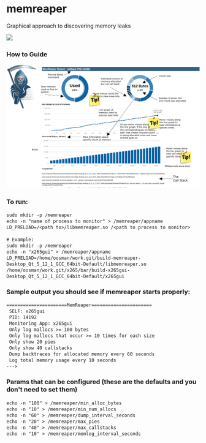 # memreaper
Graphical approach to discovering memory leaks

<img src="visual.gif"/>

### How to Guide

<img src="visual.png"/>

### To run:
```
sudo mkdir -p /memreaper
echo -n "name of process to monitor" > /memreaper/appname
LD_PRELOAD=/<path to>/libmemreaper.so /<path to process to monitor>

# Example:
sudo mkdir -p /memreaper
echo -n "x265gui" > /memreaper/appname
LD_PRELOAD=/home/oosman/work.git/build-memreaper-Desktop_Qt_5_12_1_GCC_64bit-Default/libmemreaper.so /home/oosman/work.git/x265/bar/build-x265gui-Desktop_Qt_5_12_1_GCC_64bit-Default/x265gui
```

### Sample output you should see if memreaper starts properly:
```
======================MemReaper======================
 SELF: x265gui
 PID: 14192
 Monitoring App: x265gui
 Only log mallocs >= 100 bytes
 Only log mallocs that occur >= 10 times for each size
 Only show 20 pies
 Only show 40 callstacks
 Dump backtraces for allocated memory every 60 seconds
 Log total memory usage every 10 seconds
--->
```
### Params that can be configured (these are the defaults and you don't need to set them)

```
echo -n "100" > /memreaper/min_alloc_bytes
echo -n "10" > /memreaper/min_num_allocs
echo -n "60" > /memreaper/dump_interval_seconds
echo -n "20" > /memreaper/max_pies
echo -n "40" > /memreaper/max_callstacks
echo -n "10" > /memreaper/memlog_interval_seconds
```




